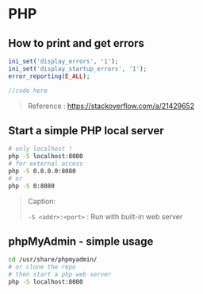 # PHP

## How to print and get errors

```php
ini_set('display_errors', '1');
ini_set('display_startup_errors', '1');
error_reporting(E_ALL);

//code here
```

> Reference : <https://stackoverflow.com/a/21429652>

## Start a simple PHP local server

```sh
# only localhost !
php -S localhost:8080
# for external access
php -S 0.0.0.0:8080
# or
php -S 0:8080
```

> Caption:
>
> `-S <addr>:<port>` :  Run with built-in web server

## phpMyAdmin - simple usage

```sh
cd /usr/share/phpmyadmin/
# or clone the repo
# then start a php web server
php -S localhost:8080
```
